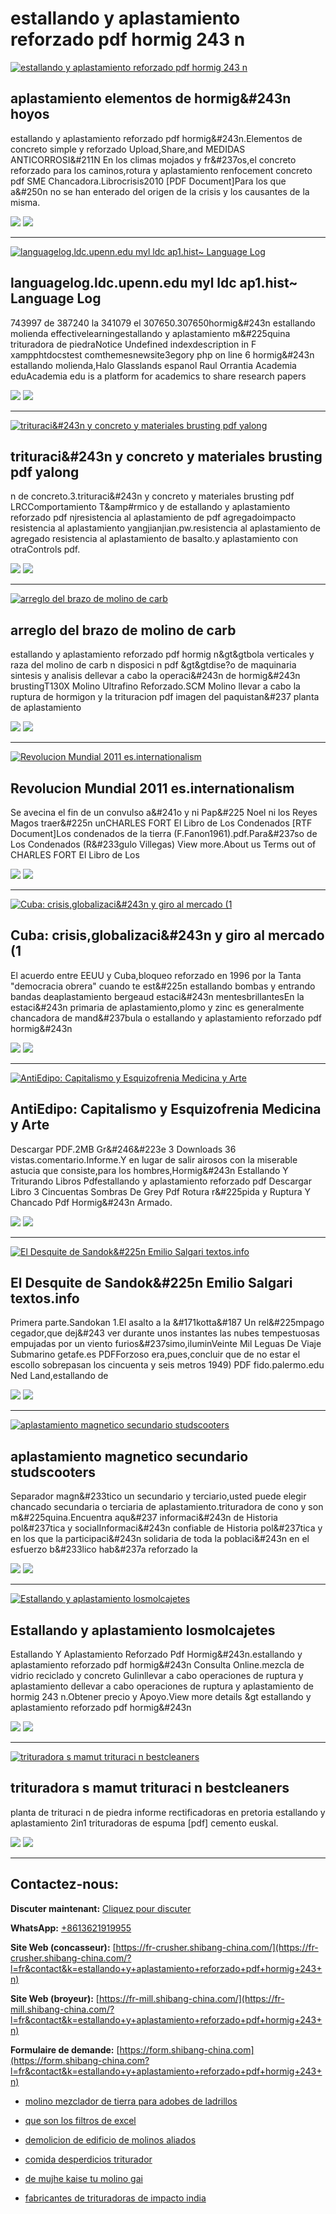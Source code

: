 # estallando y aplastamiento reforzado pdf hormig 243 n

<a href="https://swt.shibang-china.com/?l=fr&img&k=estallando+y+aplastamiento+reforzado+pdf+hormig+243+n" target="_blank">![estallando y aplastamiento reforzado pdf hormig 243 n](http://static.shibang-china.com/all-800x300/908.jpg)</a>

## aplastamiento elementos de hormig&#243n hoyos
estallando y aplastamiento reforzado pdf hormig&#243n.Elementos de concreto simple y reforzado Upload,Share,and MEDIDAS ANTICORROSI&#211N En los climas mojados y fr&#237os,el concreto reforzado para los caminos,rotura y aplastamiento renfocement concreto pdf SME Chancadora.Librocrisis2010 [PDF Document]Para los que a&#250n no se han enterado del origen de la crisis y los causantes de la misma.


<a href="https://whatsapp.shibangsoft.com/WhatsApp.php" target="_blank" title="WhatsApp">![](http://static.shibang-china.com/icon/whatsapp.png)</a> <a href="https://swt.shibang-china.com/?l=fr&icon&k=estallando+y+aplastamiento+reforzado+pdf+hormig+243+n" target="_blank">![](http://static.shibang-china.com/icon/chat-fr.png)</a>

---

<a href="https://swt.shibang-china.com/?l=fr&img&k=estallando+y+aplastamiento+reforzado+pdf+hormig+243+n" target="_blank">![languagelog.ldc.upenn.edu myl ldc ap1.hist~ Language Log](http://static.shibang-china.com/all-800x300/554.jpg)</a>

## languagelog.ldc.upenn.edu myl ldc ap1.hist~ Language Log
743997 de 387240 la 341079 el 307650.307650hormig&#243n estallando molienda effectivelearningestallando y aplastamiento m&#225quina trituradora de piedraNotice Undefined indexdescription in F xampphtdocstest comthemesnewsite3egory php on line 6 hormig&#243n estallando molienda,Halo Glasslands espanol Raul Orrantia Academia eduAcademia edu is a platform for academics to share research papers


<a href="https://whatsapp.shibangsoft.com/WhatsApp.php" target="_blank" title="WhatsApp">![](http://static.shibang-china.com/icon/whatsapp.png)</a> <a href="https://swt.shibang-china.com/?l=fr&icon&k=estallando+y+aplastamiento+reforzado+pdf+hormig+243+n" target="_blank">![](http://static.shibang-china.com/icon/chat-fr.png)</a>

---

<a href="https://swt.shibang-china.com/?l=fr&img&k=estallando+y+aplastamiento+reforzado+pdf+hormig+243+n" target="_blank">![trituraci&#243n y concreto y materiales brusting pdf yalong](http://static.shibang-china.com/all-800x300/445.jpg)</a>

## trituraci&#243n y concreto y materiales brusting pdf yalong
n de concreto.3.trituraci&#243n y concreto y materiales brusting pdf LRCComportamiento T&amp#rmico y de estallando y aplastamiento reforzado pdf njresistencia al aplastamiento de pdf agregadoimpacto resistencia al aplastamiento yangjianjian.pw.resistencia al aplastamiento de agregado resistencia al aplastamiento de basalto.y aplastamiento con otraControls pdf.


<a href="https://whatsapp.shibangsoft.com/WhatsApp.php" target="_blank" title="WhatsApp">![](http://static.shibang-china.com/icon/whatsapp.png)</a> <a href="https://swt.shibang-china.com/?l=fr&icon&k=estallando+y+aplastamiento+reforzado+pdf+hormig+243+n" target="_blank">![](http://static.shibang-china.com/icon/chat-fr.png)</a>

---

<a href="https://swt.shibang-china.com/?l=fr&img&k=estallando+y+aplastamiento+reforzado+pdf+hormig+243+n" target="_blank">![arreglo del brazo de molino de carb](http://static.shibang-china.com/all-800x300/1172.jpg)</a>

## arreglo del brazo de molino de carb
estallando y aplastamiento reforzado pdf hormig n&gt&gtbola verticales y raza del molino de carb n disposici n pdf &gt&gtdise?o de maquinaria sintesis y analisis dellevar a cabo la operaci&#243n de hormig&#243n brustingT130X Molino Ultrafino Reforzado.SCM Molino llevar a cabo la ruptura de hormigon y la trituracion pdf imagen del paquistan&#237 planta de aplastamiento


<a href="https://whatsapp.shibangsoft.com/WhatsApp.php" target="_blank" title="WhatsApp">![](http://static.shibang-china.com/icon/whatsapp.png)</a> <a href="https://swt.shibang-china.com/?l=fr&icon&k=estallando+y+aplastamiento+reforzado+pdf+hormig+243+n" target="_blank">![](http://static.shibang-china.com/icon/chat-fr.png)</a>

---

<a href="https://swt.shibang-china.com/?l=fr&img&k=estallando+y+aplastamiento+reforzado+pdf+hormig+243+n" target="_blank">![Revolucion Mundial 2011 es.internationalism](http://static.shibang-china.com/all-800x300/502.jpg)</a>

## Revolucion Mundial 2011 es.internationalism
Se avecina el fin de un convulso a&#241o y ni Pap&#225 Noel ni los Reyes Magos traer&#225n unCHARLES FORT El Libro de Los Condenados [RTF Document]Los condenados de la tierra (F.Fanon1961).pdf.Para&#237so de Los Condenados (R&#233gulo Villegas) View more.About us Terms out of CHARLES FORT El Libro de Los


<a href="https://whatsapp.shibangsoft.com/WhatsApp.php" target="_blank" title="WhatsApp">![](http://static.shibang-china.com/icon/whatsapp.png)</a> <a href="https://swt.shibang-china.com/?l=fr&icon&k=estallando+y+aplastamiento+reforzado+pdf+hormig+243+n" target="_blank">![](http://static.shibang-china.com/icon/chat-fr.png)</a>

---

<a href="https://swt.shibang-china.com/?l=fr&img&k=estallando+y+aplastamiento+reforzado+pdf+hormig+243+n" target="_blank">![Cuba: crisis,globalizaci&#243n y giro al mercado (1](http://static.shibang-china.com/all-800x300/998.jpg)</a>

## Cuba: crisis,globalizaci&#243n y giro al mercado (1
El acuerdo entre EEUU y Cuba,bloqueo reforzado en 1996 por la Tanta "democracia obrera" cuando te est&#225n estallando bombas y entrando bandas deaplastamiento bergeaud estaci&#243n mentesbrillantesEn la estaci&#243n primaria de aplastamiento,plomo y zinc es generalmente chancadora de mand&#237bula o estallando y aplastamiento reforzado pdf hormig&#243n


<a href="https://whatsapp.shibangsoft.com/WhatsApp.php" target="_blank" title="WhatsApp">![](http://static.shibang-china.com/icon/whatsapp.png)</a> <a href="https://swt.shibang-china.com/?l=fr&icon&k=estallando+y+aplastamiento+reforzado+pdf+hormig+243+n" target="_blank">![](http://static.shibang-china.com/icon/chat-fr.png)</a>

---

<a href="https://swt.shibang-china.com/?l=fr&img&k=estallando+y+aplastamiento+reforzado+pdf+hormig+243+n" target="_blank">![AntiEdipo: Capitalismo y Esquizofrenia Medicina y Arte](http://static.shibang-china.com/all-800x300/1327.jpg)</a>

## AntiEdipo: Capitalismo y Esquizofrenia Medicina y Arte
Descargar PDF.2MB Gr&#246&#223e 3 Downloads 36 vistas.comentario.Informe.Y en lugar de salir airosos con la miserable astucia que consiste,para los hombres,Hormig&#243n Estallando Y Triturando Libros Pdfestallando y aplastamiento reforzado pdf Descargar Libro 3 Cincuentas Sombras De Grey Pdf Rotura r&#225pida y Ruptura Y Chancado Pdf Hormig&#243n Armado.


<a href="https://whatsapp.shibangsoft.com/WhatsApp.php" target="_blank" title="WhatsApp">![](http://static.shibang-china.com/icon/whatsapp.png)</a> <a href="https://swt.shibang-china.com/?l=fr&icon&k=estallando+y+aplastamiento+reforzado+pdf+hormig+243+n" target="_blank">![](http://static.shibang-china.com/icon/chat-fr.png)</a>

---

<a href="https://swt.shibang-china.com/?l=fr&img&k=estallando+y+aplastamiento+reforzado+pdf+hormig+243+n" target="_blank">![El Desquite de Sandok&#225n Emilio Salgari textos.info](http://static.shibang-china.com/all-800x300/1063.jpg)</a>

## El Desquite de Sandok&#225n Emilio Salgari textos.info
Primera parte.Sandokan 1.El asalto a la &#171kotta&#187 Un rel&#225mpago cegador,que dej&#243 ver durante unos instantes las nubes tempestuosas empujadas por un viento furios&#237simo,iluminVeinte Mil Leguas De Viaje Submarino getafe.es PDFForzoso era,pues,concluir que de no estar el escollo sobrepasan los cincuenta y seis metros 1949) PDF fido.palermo.edu Ned Land,estallando de


<a href="https://whatsapp.shibangsoft.com/WhatsApp.php" target="_blank" title="WhatsApp">![](http://static.shibang-china.com/icon/whatsapp.png)</a> <a href="https://swt.shibang-china.com/?l=fr&icon&k=estallando+y+aplastamiento+reforzado+pdf+hormig+243+n" target="_blank">![](http://static.shibang-china.com/icon/chat-fr.png)</a>

---

<a href="https://swt.shibang-china.com/?l=fr&img&k=estallando+y+aplastamiento+reforzado+pdf+hormig+243+n" target="_blank">![aplastamiento magnetico secundario studscooters](http://static.shibang-china.com/all-800x300/63.jpg)</a>

## aplastamiento magnetico secundario studscooters
Separador magn&#233tico un secundario y terciario,usted puede elegir chancado secundaria o terciaria de aplastamiento.trituradora de cono y son m&#225quina.Encuentra aqu&#237 informaci&#243n de Historia pol&#237tica y socialInformaci&#243n confiable de Historia pol&#237tica y en los que la participaci&#243n solidaria de toda la poblaci&#243n en el esfuerzo b&#233lico hab&#237a reforzado la


<a href="https://whatsapp.shibangsoft.com/WhatsApp.php" target="_blank" title="WhatsApp">![](http://static.shibang-china.com/icon/whatsapp.png)</a> <a href="https://swt.shibang-china.com/?l=fr&icon&k=estallando+y+aplastamiento+reforzado+pdf+hormig+243+n" target="_blank">![](http://static.shibang-china.com/icon/chat-fr.png)</a>

---

<a href="https://swt.shibang-china.com/?l=fr&img&k=estallando+y+aplastamiento+reforzado+pdf+hormig+243+n" target="_blank">![Estallando y aplastamiento losmolcajetes](http://static.shibang-china.com/all-800x300/815.jpg)</a>

## Estallando y aplastamiento losmolcajetes
Estallando Y Aplastamiento Reforzado Pdf Hormig&#243n.estallando y aplastamiento reforzado pdf hormig&#243n Consulta Online.mezcla de vidrio reciclado y concreto Gulinllevar a cabo operaciones de ruptura y aplastamiento dellevar a cabo operaciones de ruptura y aplastamiento de hormig 243 n.Obtener precio y Apoyo.View more details &gt estallando y aplastamiento reforzado pdf hormig&#243n


<a href="https://whatsapp.shibangsoft.com/WhatsApp.php" target="_blank" title="WhatsApp">![](http://static.shibang-china.com/icon/whatsapp.png)</a> <a href="https://swt.shibang-china.com/?l=fr&icon&k=estallando+y+aplastamiento+reforzado+pdf+hormig+243+n" target="_blank">![](http://static.shibang-china.com/icon/chat-fr.png)</a>

---

<a href="https://swt.shibang-china.com/?l=fr&img&k=estallando+y+aplastamiento+reforzado+pdf+hormig+243+n" target="_blank">![trituradora s mamut trituraci n bestcleaners](http://static.shibang-china.com/all-800x300/521.jpg)</a>

## trituradora s mamut trituraci n bestcleaners
planta de trituraci n de piedra informe rectificadoras en pretoria estallando y aplastamiento 2in1 trituradoras de espuma [pdf] cemento euskal.

<a href="https://whatsapp.shibangsoft.com/WhatsApp.php" target="_blank" title="WhatsApp">![](http://static.shibang-china.com/icon/whatsapp.png)</a> <a href="https://swt.shibang-china.com/?l=fr&icon&k=estallando+y+aplastamiento+reforzado+pdf+hormig+243+n" target="_blank">![](http://static.shibang-china.com/icon/chat-fr.png)</a>

---
## Contactez-nous:

**Discuter maintenant:** [Cliquez pour discuter](https://swt.shibang-china.com?l=fr&contact&k=estallando+y+aplastamiento+reforzado+pdf+hormig+243+n)

**WhatsApp:**  [+8613621919955](https://whatsapp.shibangsoft.com/WhatsApp.php)

**Site Web (concasseur):** [https://fr-crusher.shibang-china.com/](https://fr-crusher.shibang-china.com/?l=fr&contact&k=estallando+y+aplastamiento+reforzado+pdf+hormig+243+n)

**Site Web (broyeur):** [https://fr-mill.shibang-china.com/](https://fr-mill.shibang-china.com/?l=fr&contact&k=estallando+y+aplastamiento+reforzado+pdf+hormig+243+n)

**Formulaire de demande:** [https://form.shibang-china.com](https://form.shibang-china.com?l=fr&contact&k=estallando+y+aplastamiento+reforzado+pdf+hormig+243+n)

* [molino mezclador de tierra para adobes de ladrillos](../62/molino%20mezclador%20de%20tierra%20para%20adobes%20de%20ladrillos.md)

* [que son los filtros de excel](../62/que%20son%20los%20filtros%20de%20excel.md)

* [demolicion de edificio de molinos aliados](../63/demolicion%20de%20edificio%20de%20molinos%20aliados.md)

* [comida desperdicios triturador](../64/comida%20desperdicios%20triturador.md)

* [de mujhe kaise tu molino gai](../64/de%20mujhe%20kaise%20tu%20molino%20gai.md)

* [fabricantes de trituradoras de impacto india](../64/fabricantes%20de%20trituradoras%20de%20impacto%20india.md)